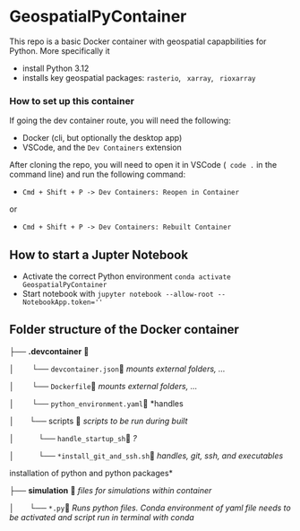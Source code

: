 # GeospatialPyContainer

This repo is a basic Docker container with geospatial capapbilities for Python. More specifically it
- install Python 3.12
- installs key geospatial packages: `rasterio`, ` xarray`, ` rioxarray` 

### How to set up this container

If going the dev container route, you will need the following:

- Docker (cli, but optionally the desktop app)
- VSCode, and the `Dev Containers` extension

After cloning the repo, you will need to open it in VSCode (` code .` in the command line) and run the following command:

- `Cmd + Shift + P -> Dev Containers: Reopen in Container`

or

- `Cmd + Shift + P -> Dev Containers: Rebuilt Container`

## How to start a Jupter Notebook

- Activate the correct Python environment `conda activate GeospatialPyContainer`
- Start notebook with `jupyter notebook --allow-root --NotebookApp.token=''`

## Folder structure of the Docker container


├── **.devcontainer** &#x1F4C1;

│&nbsp; &nbsp; &nbsp; &nbsp; └──  `devcontainer.json`&#x1F4C4; *mounts external folders, ...*

│&nbsp; &nbsp; &nbsp; &nbsp; └──  `Dockerfile`&#x1F4C4; *mounts external folders, ...*

│&nbsp; &nbsp; &nbsp; &nbsp; └──  `python_environment.yaml`&#x1F4C4; *handles 

│&nbsp; &nbsp; &nbsp; &nbsp;└── scripts &#x1F4C1;  *scripts to be run during built*

│&nbsp; &nbsp; &nbsp;  &nbsp; &nbsp; &nbsp;└──  `handle_startup_sh`&#x1F4C4; *?*

│&nbsp; &nbsp; &nbsp; &nbsp; &nbsp; &nbsp;└──  `*install_git_and_ssh.sh`&#x1F4C4; *handles, git, ssh, and executables*


installation of python and python packages*

├── **simulation** &#x1F4C1;  *files for simulations within container*

│&nbsp; &nbsp; &nbsp; &nbsp;└──  `*.py`&#x1F4C4; *Runs python files. Conda environment of yaml file needs to be activated and script run in terminal with conda*



		


